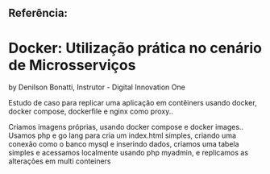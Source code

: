 ## Referência:
# Docker: Utilização prática no cenário de Microsserviços
by Denilson Bonatti, Instrutor - Digital Innovation One

Estudo de caso para replicar uma  aplicação em contêiners usando docker, docker compose, dockerfile e nginx como proxy..

Criamos imagens próprias, usando docker compose e docker images.. Usamos php e go lang para cria um index.html simples, criando uma conexão como o banco mysql e inserindo dados, criamos uma tabela simples e acessamos localmente usando php myadmin, e replicamos as alterações em multi conteiners